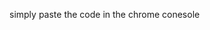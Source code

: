 simply paste the code in the chrome conesole

<!---
IanH13927/IanH13927 is a ✨ special ✨ repository because its `README.md` (this file) appears on your GitHub profile.
You can click the Preview link to take a look at your changes.
--->
